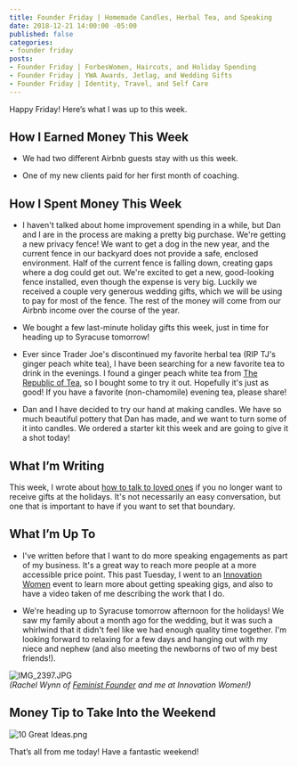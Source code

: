 ```yaml
---
title: Founder Friday | Homemade Candles, Herbal Tea, and Speaking
date: 2018-12-21 14:00:00 -05:00
published: false
categories:
- founder friday
posts:
- Founder Friday | ForbesWomen, Haircuts, and Holiday Spending
- Founder Friday | YWA Awards, Jetlag, and Wedding Gifts
- Founder Friday | Identity, Travel, and Self Care
---
```


Happy Friday! Here’s what I was up to this week.

## **How I Earned Money This Week**

* We had two different Airbnb guests stay with us this week.

* One of my new clients paid for her first month of coaching.

## **How I Spent Money This Week**

* I haven't talked about home improvement spending in a while, but Dan and I are in the process are making a pretty big purchase. We're getting a new privacy fence! We want to get a dog in the new year, and the current fence in our backyard does not provide a safe, enclosed environment. Half of the current fence is falling down, creating gaps where a dog could get out. We're excited to get a new, good-looking fence installed, even though the expense is very big. Luckily we received a couple very generous wedding gifts, which we will be using to pay for most of the fence. The rest of the money will come from our Airbnb income over the course of the year.

* We bought a few last-minute holiday gifts this week, just in time for heading up to Syracuse tomorrow!

* Ever since Trader Joe's discontinued my favorite herbal tea (RIP TJ's ginger peach white tea), I have been searching for a new favorite tea to drink in the evenings. I found a ginger peach white tea from [The Republic of Tea](https://www.republicoftea.com/), so I bought some to try it out. Hopefully it's just as good! If you have a favorite (non-chamomile) evening tea, please share!

* Dan and I have decided to try our hand at making candles. We have so much beautiful pottery that Dan has made, and we want to turn some of it into candles. We ordered a starter kit this week and are going to give it a shot today!

## **What I’m Writing**

This week, I wrote about [how to talk to loved ones](https://www.maggiegermano.com/blog/how-to-talk-to-loved-ones-if-you-dont-want-to-receive-gifts/) if you no longer want to receive gifts at the holidays. It's not necessarily an easy conversation, but one that is important to have if you want to set that boundary.

## **What I’m Up To**

* I've written before that I want to do more speaking engagements as part of my business. It's a great way to reach more people at a more accessible price point. This past Tuesday, I went to an [Innovation Women](https://innovationwomen.wordpress.com/) event to learn more about getting speaking gigs, and also to have a video taken of me describing the work that I do.

* We're heading up to Syracuse tomorrow afternoon for the holidays! We saw my family about a month ago for the wedding, but it was such a whirlwind that it didn't feel like we had enough quality time together. I'm looking forward to relaxing for a few days and hanging out with my niece and nephew (and also meeting the newborns of two of my best friends!).

![IMG_2397.JPG](/uploads/IMG_2397.JPG)\
*(Rachel Wynn of [Feminist Founder](https://www.feministfounder.com/) and me at Innovation Women!)*

## **Money Tip to Take Into the Weekend**

![10 Great Ideas.png](/uploads/10%20Great%20Ideas.png)

That’s all from me today! Have a fantastic weekend!